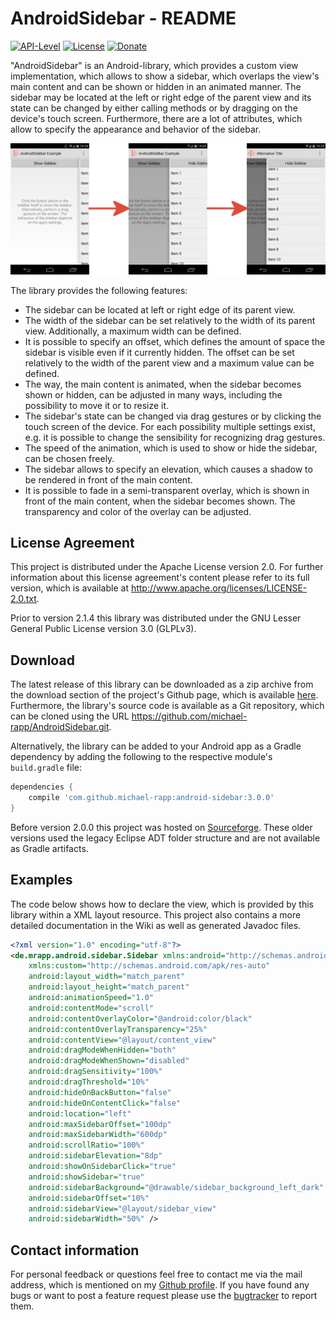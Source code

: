 # AndroidSidebar - README

[![API-Level](https://img.shields.io/badge/API-14%2B-orange.svg)](https://android-arsenal.com/api?level=14) [![License](https://img.shields.io/badge/License-Apache%202.0-blue.svg)](https://opensource.org/licenses/Apache-2.0) [![Donate](https://img.shields.io/badge/Donate-PayPal-green.svg)](https://www.paypal.com/cgi-bin/webscr?cmd=_s-xclick&hosted_button_id=X75YSLEJV3DWE)

"AndroidSidebar" is an Android-library, which provides a custom view implementation, which allows to show a sidebar, which overlaps the view's main content and can be shown or hidden in an animated manner. The sidebar may be located at the left or right edge of the parent view and its state can be changed by either calling methods or by dragging on the device's touch screen. Furthermore, there are a lot of attributes, which allow to specify the appearance and behavior of the sidebar.

![](doc/images/example.png)

The library provides the following features:

- The sidebar can be located at left or right edge of its parent view.
- The width of the sidebar can be set relatively to the width of its parent view. Additionally, a maximum width can be defined.
- It is possible to specify an offset, which defines the amount of space the sidebar is visible even if it currently hidden. The offset can be set relatively to the width of the parent view and a maximum value can be defined.
- The way, the main content is animated, when the sidebar becomes shown or hidden, can be adjusted in many ways, including the possibility to move it or to resize it.
- The sidebar's state can be changed via drag gestures or by clicking the touch screen of the device. For each possibility multiple settings exist, e.g. it is possible to change the sensibility for recognizing drag gestures.
- The speed of the animation, which is used to show or hide the sidebar, can be chosen freely.
- The sidebar allows to specify an elevation, which causes a shadow to be rendered in front of the main content.
- It is possible to fade in a semi-transparent overlay, which is shown in front of the main content, when the sidebar becomes shown. The transparency and color of the overlay can be adjusted.

## License Agreement

This project is distributed under the Apache License version 2.0. For further information about this license agreement's content please refer to its full version, which is available at http://www.apache.org/licenses/LICENSE-2.0.txt.

Prior to version 2.1.4 this library was distributed under the GNU Lesser General Public License version 3.0 (GLPLv3).

## Download

The latest release of this library can be downloaded as a zip archive from the download section of the project's Github page, which is available [here](https://github.com/michael-rapp/AndroidSidebar/releases). Furthermore, the library's source code is available as a Git repository, which can be cloned using the URL https://github.com/michael-rapp/AndroidSidebar.git.

Alternatively, the library can be added to your Android app as a Gradle dependency by adding the following to the respective module's `build.gradle` file:

```groovy
dependencies {
    compile 'com.github.michael-rapp:android-sidebar:3.0.0'
}
```

Before version 2.0.0 this project was hosted on [Sourceforge](https://sourceforge.net/projects/androidsidebar). These older versions used the legacy Eclipse ADT folder structure and are not available as Gradle artifacts.

## Examples

The code below shows how to declare the view, which is provided by this library within a XML layout resource. This project also contains a more detailed documentation in the Wiki as well as generated Javadoc files.

```xml
<?xml version="1.0" encoding="utf-8"?> 
<de.mrapp.android.sidebar.Sidebar xmlns:android="http://schemas.android.com/apk/res/android" 
    xmlns:custom="http://schemas.android.com/apk/res-auto"
    android:layout_width="match_parent" 
    android:layout_height="match_parent" 
    android:animationSpeed="1.0" 
    android:contentMode="scroll" 
    android:contentOverlayColor="@android:color/black" 
    android:contentOverlayTransparency="25%" 
    android:contentView="@layout/content_view" 
    android:dragModeWhenHidden="both" 
    android:dragModeWhenShown="disabled" 
    android:dragSensitivity="100%" 
    android:dragThreshold="10%" 
    android:hideOnBackButton="false" 
    android:hideOnContentClick="false" 
    android:location="left" 
    android:maxSidebarOffset="100dp" 
    android:maxSidebarWidth="600dp" 
    android:scrollRatio="100%" 
    android:sidebarElevation="8dp" 
    android:showOnSidebarClick="true" 
    android:showSidebar="true" 
    android:sidebarBackground="@drawable/sidebar_background_left_dark" 
    android:sidebarOffset="10%" 
    android:sidebarView="@layout/sidebar_view" 
    android:sidebarWidth="50%" />
```

## Contact information

For personal feedback or questions feel free to contact me via the mail address, which is mentioned on my [Github profile](https://github.com/michael-rapp). If you have found any bugs or want to post a feature request please use the [bugtracker](https://github.com/michael-rapp/AndroidMaterialViews/issues) to report them.

